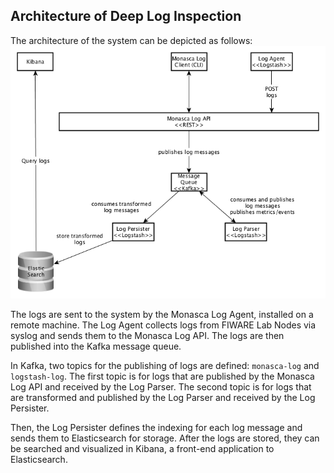 ## Architecture of Deep Log Inspection
The architecture of the system can be depicted as follows:
![system architecture](img/monasca_log_api.png)

The logs are sent to the system by the Monasca Log Agent, installed on a remote machine. The Log Agent collects logs from FIWARE Lab Nodes via syslog and sends them to the Monasca Log API. The logs are then published into the Kafka message queue.

In Kafka, two topics for the publishing of logs are defined: `monasca-log` and `logstash-log`. The first topic is for logs that are published by the Monasca Log API and received by the Log Parser. The second topic is for logs that are transformed and published by the Log Parser and received by the Log Persister.

Then, the Log Persister defines the indexing for each log message and sends them to Elasticsearch for storage. After the logs are stored, they can be searched and visualized in Kibana, a front-end application to Elasticsearch.
